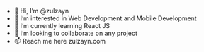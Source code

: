 - 👋 Hi, I’m @zulzayn
- 👀 I’m interested in Web Development and Mobile Development
- 🌱 I’m currently learning React JS
- 💞️ I’m looking to collaborate on any project
- 📫 Reach me here zulzayn.com

<!---
zulzayn/zulzayn is a ✨ special ✨ repository because its `README.md` (this file) appears on your GitHub profile.
You can click the Preview link to take a look at your changes.
--->
